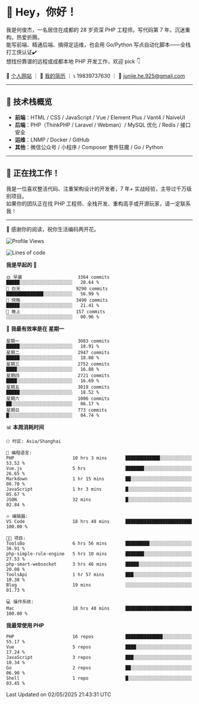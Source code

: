 # 👋 Hey，你好！

我是何俊杰，一名居住在成都的 28 岁资深 PHP 工程师。写代码第 7 年，沉迷重构，热爱折腾。  
能写前端、精通后端、搞得定运维，也会用 Go/Python 写点自动化脚本——全栈打工侠认证✔️  
想找份靠谱的远程或成都本地 PHP 开发工作，欢迎 pick 👇

📄 [个人网站](https://hejunjie.life) ｜ 📄 [我的简历](https://hejunjie.life/docx/%E7%AE%80%E5%8E%8620250406.pdf) ｜ 📞 19839737630 ｜ 📮 junjie.he.925@gmail.com

---

## 🚀 技术栈概览

- **前端**：HTML / CSS / JavaScript / Vue / Element Plus / Vant4 / NaiveUI  
- **后端**：PHP（ThinkPHP / Laravel / Webman）/ MySQL 优化 / Redis / 接口安全  
- **运维**：LNMP / Docker / GitHub  
- **其他**：微信公众号 / 小程序 / Composer 套件狂魔 / Go / Python

---

## 📢 正在找工作！

我是一位喜欢整洁代码、注重架构设计的开发者，7 年+ 实战经验，主导过千万级别项目。  
如果你的团队正在找 PHP 工程师、全栈开发、重构高手或开源玩家，请一定联系我！

---

👋 感谢你的阅读，祝你生活编码两开花。


<!--START_SECTION:waka-->
![Profile Views](http://img.shields.io/badge/%E4%B8%AA%E4%BA%BA%E8%B5%84%E6%96%99%E8%A7%82%E7%9C%8B%E6%AC%A1%E6%95%B0-54-blue)

![Lines of code](https://img.shields.io/badge/%E4%BB%8E%E3%80%8CHello%20World%E3%80%8D%E8%B5%B7%E6%88%91%E5%B7%B2%E7%BB%8F%E5%86%99%E4%BA%86-5.7%20million%20%E8%A1%8C%E4%BB%A3%E7%A0%81-blue)

**我是早起的 🐤** 

```text
🌞 早晨                     3364 commits        █████░░░░░░░░░░░░░░░░░░░░   20.64 % 
🌆 白天                     9290 commits        ██████████████░░░░░░░░░░░   56.99 % 
🌃 傍晚                     3490 commits        █████░░░░░░░░░░░░░░░░░░░░   21.41 % 
🌙 晚上                     157 commits         ░░░░░░░░░░░░░░░░░░░░░░░░░   00.96 % 
```
📅 **我最有效率是在 星期一** 

```text
星期一                      3083 commits        █████░░░░░░░░░░░░░░░░░░░░   18.91 % 
星期二                      2947 commits        █████░░░░░░░░░░░░░░░░░░░░   18.08 % 
星期三                      2752 commits        ████░░░░░░░░░░░░░░░░░░░░░   16.88 % 
星期四                      2721 commits        ████░░░░░░░░░░░░░░░░░░░░░   16.69 % 
星期五                      3019 commits        █████░░░░░░░░░░░░░░░░░░░░   18.52 % 
星期六                      1006 commits        ██░░░░░░░░░░░░░░░░░░░░░░░   06.17 % 
星期日                      773 commits         █░░░░░░░░░░░░░░░░░░░░░░░░   04.74 % 
```


📊 **本周消耗时间** 

```text
🕑︎ 时区: Asia/Shanghai

💬 编程语言: 
PHP                      10 hrs 3 mins       █████████████░░░░░░░░░░░░   53.52 % 
Vue.js                   5 hrs               ███████░░░░░░░░░░░░░░░░░░   26.65 % 
Markdown                 1 hr 15 mins        ██░░░░░░░░░░░░░░░░░░░░░░░   06.70 % 
JavaScript               1 hr 3 mins         █░░░░░░░░░░░░░░░░░░░░░░░░   05.67 % 
JSON                     32 mins             █░░░░░░░░░░░░░░░░░░░░░░░░   02.84 % 

🔥 编辑器: 
VS Code                  18 hrs 48 mins      █████████████████████████   100.00 % 

🐱‍💻 项目: 
ToolsBo                  6 hrs 56 mins       █████████░░░░░░░░░░░░░░░░   36.91 % 
php-simple-rule-engine   5 hrs 10 mins       ███████░░░░░░░░░░░░░░░░░░   27.53 % 
php-smart-websocket      3 hrs 46 mins       █████░░░░░░░░░░░░░░░░░░░░   20.08 % 
ToolsApi                 1 hr 57 mins        ███░░░░░░░░░░░░░░░░░░░░░░   10.38 % 
Blog                     19 mins             ░░░░░░░░░░░░░░░░░░░░░░░░░   01.73 % 

💻 操作系统: 
Mac                      18 hrs 48 mins      █████████████████████████   100.00 % 
```

**我最常使用 PHP** 

```text
PHP                      16 repos            ██████████████░░░░░░░░░░░   55.17 % 
Vue                      5 repos             ████░░░░░░░░░░░░░░░░░░░░░   17.24 % 
JavaScript               3 repos             ███░░░░░░░░░░░░░░░░░░░░░░   10.34 % 
Go                       2 repos             ██░░░░░░░░░░░░░░░░░░░░░░░   06.90 % 
Shell                    1 repo              █░░░░░░░░░░░░░░░░░░░░░░░░   03.45 % 
```




 Last Updated on 02/05/2025 21:43:31 UTC
<!--END_SECTION:waka-->
